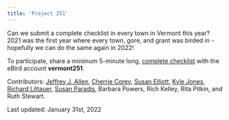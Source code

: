 ```yaml
---
title: 'Project 251'
---
```


Can we submit a complete checklist in every town in Vermont this year? 2021 was the first year where every town, gore, and grant was birded in - hopefully we can do the same again in 2022!

To participate, share a minimum 5-minute long, [complete checklist](https://support.ebird.org/en/support/solutions/articles/48000967748) with the eBird account **vermont251**.

Contributors:
[Jeffrey J. Allen](https://ebird.org/vt/profile/Mjc3MjE/world),
[Cherrie Corey](https://ebird.org/profile/MTQ3Mjg2/US-VT-025),
[Susan Elliott](https://ebird.org/profile/MjQzNw/US-VT-021),
[Kyle Jones](https://ebird.org/vt/profile/MTM5Nzgz/world),
[Richard Littauer](https://ebird.org/vt/profile/Mjg0MTUx/US-VT),
[Susan Paradis](https://ebird.org/profile/MTEwMDU3Mw/world),
Barbara Powers,
Rich Kelley,
Rita Pitkin,
and Ruth Stewart.

Last updated:
January 31st, 2022

